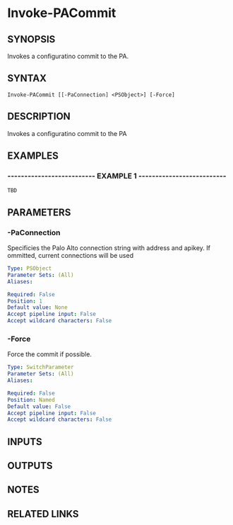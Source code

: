 ﻿---
external help file: pspaloalto-help.xml
Module Name: pspaloalto
online version: 
schema: 2.0.0
---

# Invoke-PACommit

## SYNOPSIS
Invokes a configuratino commit to the PA.

## SYNTAX

```
Invoke-PACommit [[-PaConnection] <PSObject>] [-Force]
```

## DESCRIPTION
Invokes a configuratino commit to the PA

## EXAMPLES

### -------------------------- EXAMPLE 1 --------------------------
```
TBD
```

## PARAMETERS

### -PaConnection
Specificies the Palo Alto connection string with address and apikey.
If ommitted, current connections will be used

```yaml
Type: PSObject
Parameter Sets: (All)
Aliases: 

Required: False
Position: 1
Default value: None
Accept pipeline input: False
Accept wildcard characters: False
```

### -Force
Force the commit if possible.

```yaml
Type: SwitchParameter
Parameter Sets: (All)
Aliases: 

Required: False
Position: Named
Default value: False
Accept pipeline input: False
Accept wildcard characters: False
```

## INPUTS

## OUTPUTS

## NOTES

## RELATED LINKS

